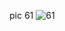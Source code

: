 pic 61
![61](https://github.com/thunderdbolt/first_page_pics/assets/135745865/6169627e-4f5e-464f-9d11-24fb909e3a1b)
